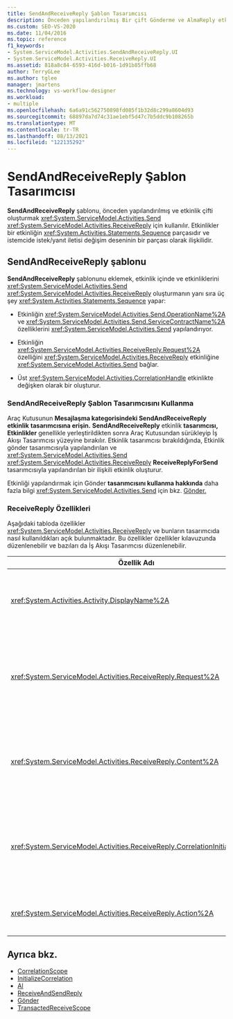 ```yaml
---
title: SendAndReceiveReply Şablon Tasarımcısı
description: Önceden yapılandırılmış Bir çift Gönderme ve AlmaReply etkinlikleri oluşturmak için İş Akışı Tasarımcısı'da SendAndReceiveReply şablonunu nasıl kullanabileceğinizi öğrenin.
ms.custom: SEO-VS-2020
ms.date: 11/04/2016
ms.topic: reference
f1_keywords:
- System.ServiceModel.Activities.SendAndReceiveReply.UI
- System.ServiceModel.Activities.ReceiveReply.UI
ms.assetid: 818a8c84-6593-416d-b016-1d91b85ffb68
author: TerryGLee
ms.author: tglee
manager: jmartens
ms.technology: vs-workflow-designer
ms.workload:
- multiple
ms.openlocfilehash: 6a6a91c562750898fd085f1b32d8c299a8604d93
ms.sourcegitcommit: 68897da7d74c31ae1ebf5d47c7b5ddc9b108265b
ms.translationtype: MT
ms.contentlocale: tr-TR
ms.lasthandoff: 08/13/2021
ms.locfileid: "122135292"
---
```

# <a name="sendandreceivereply-template-designer"></a>SendAndReceiveReply Şablon Tasarımcısı

**SendAndReceiveReply** şablonu, önceden yapılandırılmış ve etkinlik çifti oluşturmak <xref:System.ServiceModel.Activities.Send> <xref:System.ServiceModel.Activities.ReceiveReply> için kullanılır. Etkinlikler bir etkinliğin <xref:System.Activities.Statements.Sequence> parçasıdır ve istemcide istek/yanıt iletisi değişim deseninin bir parçası olarak ilişkilidir.

## <a name="the-sendandreceivereply-template"></a>SendAndReceiveReply şablonu

**SendAndReceiveReply** şablonunu eklemek, etkinlik içinde ve etkinliklerini <xref:System.ServiceModel.Activities.Send> <xref:System.ServiceModel.Activities.ReceiveReply> oluşturmanın yanı sıra üç şey <xref:System.Activities.Statements.Sequence> yapar:

- Etkinliğin <xref:System.ServiceModel.Activities.Send.OperationName%2A> ve <xref:System.ServiceModel.Activities.Send.ServiceContractName%2A> özelliklerini <xref:System.ServiceModel.Activities.Send> yapılandırıyor.

- Etkinliğin <xref:System.ServiceModel.Activities.ReceiveReply.Request%2A> özelliğini <xref:System.ServiceModel.Activities.ReceiveReply> etkinliğine <xref:System.ServiceModel.Activities.Send> bağlar.

- Üst <xref:System.ServiceModel.Activities.CorrelationHandle> etkinlikte değişken olarak bir oluşturur.

### <a name="use-the-sendandreceivereply-template-designer"></a>SendAndReceiveReply Şablon Tasarımcısını Kullanma

Araç Kutusunun **Mesajlaşma kategorisindeki SendAndReceiveReply** **etkinlik** **tasarımcısına erişin.** **SendAndReceiveReply** etkinlik **tasarımcısı, Etkinlikler** genellikle yerleştirildikten sonra Araç Kutusundan sürükleyip İş Akışı Tasarımcısı yüzeyine bırakılır. Etkinlik tasarımcısı bırakıldığında, Etkinlik gönder tasarımcısıyla yapılandırılan ve <xref:System.ServiceModel.Activities.Send>  <xref:System.ServiceModel.Activities.ReceiveReply> **ReceiveReplyForSend** tasarımcısıyla yapılandırılan bir ilişkili etkinlik oluşturur.

Etkinliği yapılandırmak için Gönder **tasarımcısını kullanma hakkında** daha fazla bilgi <xref:System.ServiceModel.Activities.Send> için bkz. [Gönder.](../workflow-designer/send-activity-designer.md)

### <a name="properties-of-receivereply"></a>ReceiveReply Özellikleri

Aşağıdaki tabloda özellikler <xref:System.ServiceModel.Activities.ReceiveReply> ve bunların tasarımcıda nasıl kullanıldıkları açık bulunmaktadır. Bu özellikler özellikler kılavuzunda düzenlenebilir ve bazıları da İş Akışı Tasarımcısı düzenlenebilir.

| Özellik Adı | Gerekli | Kullanım |
|-|----------|-|
| <xref:System.Activities.Activity.DisplayName%2A> | Yanlış | Etkinliğin isteğe bağlı kolay <xref:System.ServiceModel.Activities.ReceiveReply> adı. Varsayılan değer ReceiveReplyForSend'tir.<br /><br /> Kolay için varsayılan olmayan bir değerin kullanımı kesinlikle gerekli değildir, ancak böyle bir değer <xref:System.Activities.Activity.DisplayName%2A> kullanmak en iyisidir. |
| <xref:System.ServiceModel.Activities.ReceiveReply.Request%2A> | Doğru | Bu <xref:System.ServiceModel.Activities.Send> etkinlikle eşleştirilmiş etkinlik <xref:System.ServiceModel.Activities.ReceiveReply> başvurusu. Bu özellik **null olmamalıdır.** <xref:System.ServiceModel.Activities.Send> ve <xref:System.ServiceModel.Activities.ReceiveReply> etkinlikleri, istek/yanıt mesajlaşma desenini modellemek için istemcide birlikte kullanılır. Bu özellik hangi <xref:System.ServiceModel.Activities.Send> etkinliğin eşleştirilmiş olduğunu belirtir. Tasarımcıda bu özelliği düzenleyemezsiniz çünkü bu özellik, etkinliği oluşturduğunuz <xref:System.ServiceModel.Activities.Send> etkinliğin otomatik olarak bağlı <xref:System.ServiceModel.Activities.ReceiveReply> olmasıdır. |
| <xref:System.ServiceModel.Activities.ReceiveReply.Content%2A> | Yanlış | Alacak iletiyi veya parametre içeriğini belirtir. Bir etkinlik veya <xref:System.ServiceModel.Activities.ReceiveMessageContent> etkinlik <xref:System.ServiceModel.Activities.ReceiveParametersContent> olabilir. Özellik kılavuzunda İçerik alanı'nın yanındaki  üç nokta düğmesine tıklayarak veya Alma etkinliği tasarımcısının  yüzeyinde İçerik  etiketinin yanındaki Tanımla düğmesine tıklayarak bu özelliği düzenleyin.  Her ikisi de **İçerik Tanımı iletişim kutusunu** görüntüler. Bu kutunun kullanımı hakkında daha fazla bilgi için bkz. [İçerik Tanımı İletişim Kutusu.](../workflow-designer/content-definition-dialog-box.md) |
| <xref:System.ServiceModel.Activities.ReceiveReply.CorrelationInitializers%2A> | Yanlış | bu etkinliği iş akışı <xref:System.ServiceModel.Activities.CorrelationInitializer> içinde yapılandıran <xref:System.ServiceModel.Activities.CorrelationHandle> birden çok nesne başlatan nesnelerin koleksiyonunu <xref:System.ServiceModel.Activities.Receive> belirtir. Özellikler kılavuzunda özelliğin yanındaki üç nokta düğmesine <xref:System.ServiceModel.Activities.Receive.CorrelationInitializers%2A> tıklayarak Bağıntı **Başlatıcıları Ekle iletişim kutusunu** açın. Bu kutuyu kullanma hakkında daha fazla bilgi için, [bkz. Add CorrelationInitializers Dialog Box](../workflow-designer/add-correlationinitializers-dialog-box.md). |
| <xref:System.ServiceModel.Activities.ReceiveReply.Action%2A> | Yanlış | İletinin eylem üst bilgilerini belirtir. Açıkça ayarlanmazsa, değeri varsayılan olarak şöyle olur:<br /><br /> `https://tempuri.org/{service contract namespace}/{service contract name}/{operation name}`. |

## <a name="see-also"></a>Ayrıca bkz.

- [CorrelationScope](../workflow-designer/correlationscope-activity-designer.md)
- [InitializeCorrelation](../workflow-designer/initializecorrelation-activity-designer.md)
- [Al](../workflow-designer/receive-activity-designer.md)
- [ReceiveAndSendReply](../workflow-designer/receiveandsendreply-template-designer.md)
- [Gönder](../workflow-designer/send-activity-designer.md)
- [TransactedReceiveScope](../workflow-designer/transactedreceivescope-activity-designer.md)